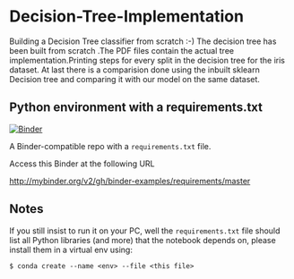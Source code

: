 # Decision-Tree-Implementation
Building a Decision Tree classifier from scratch :-)
The decision tree has been built from scratch .The PDF files contain the actual tree implementation.Printing steps for every split in the decision tree for the iris dataset.
At last there is a comparision done using the inbuilt sklearn Decision tree and comparing it with our model on the same dataset.

## Python environment with a requirements.txt

[![Binder](http://mybinder.org/badge_logo.svg)](http://mybinder.org/v2/gh/binder-examples/requirements/master)

A Binder-compatible repo with a `requirements.txt` file.

Access this Binder at the following URL

http://mybinder.org/v2/gh/binder-examples/requirements/master


## Notes
If you still insist to run it on your PC, well the `requirements.txt` file should list all Python libraries (and more) that the notebook
depends on, please install them in a virtual env using:

```
$ conda create --name <env> --file <this file>
```


